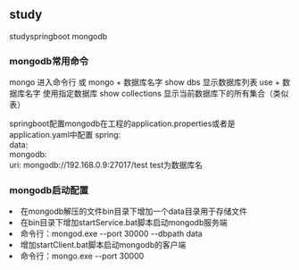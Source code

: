 ## study
  studyspringboot mongodb

### mongodb常用命令

mongo 进入命令行 或 mongo + 数据库名字
show dbs 显示数据库列表
use + 数据库名字 使用指定数据库
show collections 显示当前数据库下的所有集合（类似表）

springboot配置mongodb在工程的application.properties或者是application.yaml中配置
spring:  
  data:  
    mongodb:  
      uri: mongodb://192.168.0.9:27017/test  test为数据库名
      
### mongodb启动配置
 <li>在mongodb解压的文件bin目录下增加一个data目录用于存储文件</li>
 <li>在bin目录下增加startService.bat脚本启动mongodb服务端<li>命令行：mongod.exe --port 30000 --dbpath data</li></li>
 <li>增加startClient.bat脚本启动mongodb的客户端<li>命令行：mongo.exe --port 30000</li></li>
